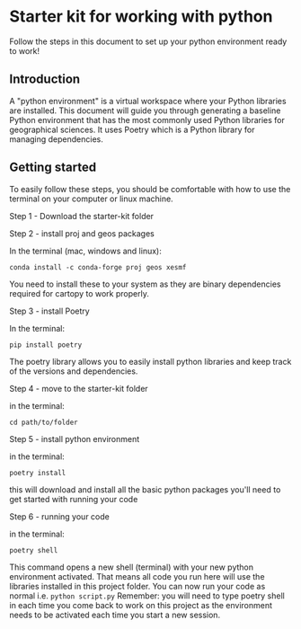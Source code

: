 # Starter kit for working with python

Follow the steps in this document to set up your python environment ready to work!

## Introduction

A "python environment" is a virtual workspace where your Python libraries are installed. This document will guide you through generating a baseline Python environment that has the most commonly used Python libraries for geographical sciences. It uses Poetry which is a Python library for managing dependencies.

## Getting started

To easily follow these steps, you should be comfortable with how to use the terminal on your computer or linux machine.

Step 1 - Download the starter-kit folder

Step 2 - install proj and geos packages

In the terminal (mac, windows and linux):

```
conda install -c conda-forge proj geos xesmf
```

You need to install these to your system as they are binary dependencies required for cartopy to work properly.

Step 3 - install Poetry

In the terminal:

```
pip install poetry
```

The poetry library allows you to easily install python libraries and keep track of the versions and dependencies.

Step 4 - move to the starter-kit folder

in the terminal:

```
cd path/to/folder
```

Step 5 - install python environment

in the terminal:

```
poetry install
```

this will download and install all the basic python packages you'll need to get started with running your code

Step 6 - running your code

in the terminal:

```
poetry shell
```

This command opens a new shell (terminal) with your new python environment activated. That means all code you run here will use the libraries installed in this project folder. You can now run your code as normal i.e. `python script.py`
Remember: you will need to type poetry shell in each time you come back to work on this project as the environment needs to be activated each time you start a new session.

